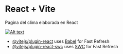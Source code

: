 # React + Vite
Pagina del clima elaborada en React


[![Alt text](https://img.youtube.com/vi/CpFbjvos9uM/0.jpg)](https://www.youtube.com/watch?v=CpFbjvos9uM)

- [@vitejs/plugin-react](https://github.com/vitejs/vite-plugin-react/blob/main/packages/plugin-react/README.md) uses [Babel](https://babeljs.io/) for Fast Refresh
- [@vitejs/plugin-react-swc](https://github.com/vitejs/vite-plugin-react-swc) uses [SWC](https://swc.rs/) for Fast Refresh
